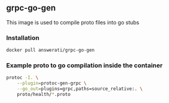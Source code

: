 ## grpc-go-gen
This image is used to compile proto files into go stubs

### Installation
```bash
docker pull answerati/grpc-go-gen
```

### Example proto to go compilation inside the container
```bash
protoc -I. \
    --plugin=protoc-gen-grpc \
    --go_out=plugins=grpc,paths=source_relative:. \
    proto/health/*.proto
```
